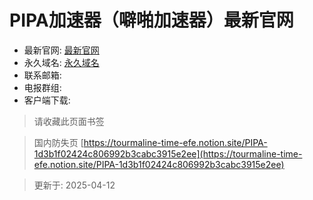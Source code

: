 # PIPA加速器（噼啪加速器）最新官网


- 最新官网: [最新官网](https://reurl.cc/EVokbR)
- 永久域名: [永久域名](https://reurl.cc/6K5WKM)
- 联系邮箱: 
- 电报群组: 
- 客户端下载:
> 请收藏此页面书签

> 国内防失页 [https://tourmaline-time-efe.notion.site/PIPA-1d3b1f02424c806992b3cabc3915e2ee](https://tourmaline-time-efe.notion.site/PIPA-1d3b1f02424c806992b3cabc3915e2ee)

> 更新于: 2025-04-12
